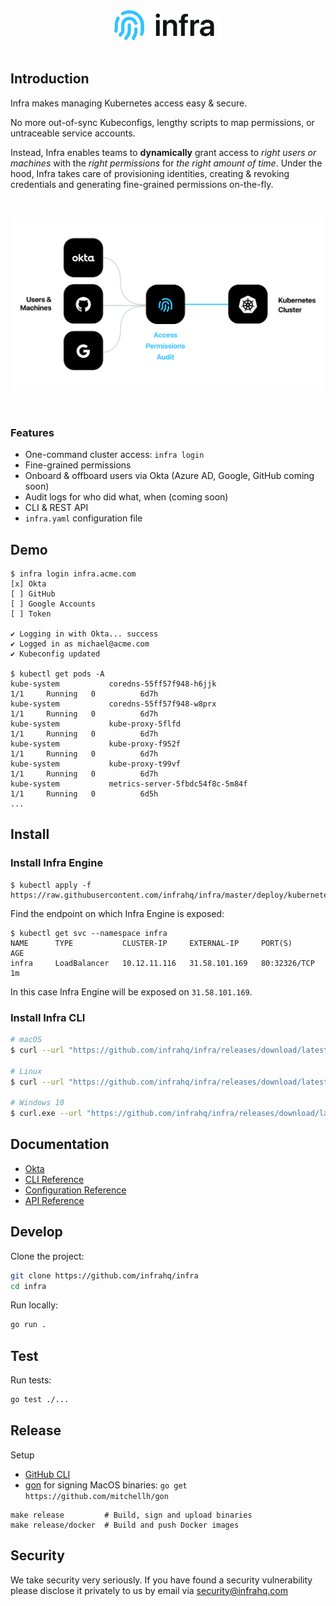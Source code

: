 <br/>
<br/>
<p align="center">
  <img src="./docs/images/logo.svg" height="48" />
  <br/>
  <br/>
</p>

## Introduction
Infra makes managing Kubernetes access easy & secure.

No more out-of-sync Kubeconfigs, lengthy scripts to map permissions, or untraceable service accounts.

Instead, Infra enables teams to **dynamically** grant access to _right users or machines_ with the _right permissions_ for _the right amount of time_. Under the hood, Infra takes care of provisioning identities, creating & revoking credentials and generating fine-grained permissions on-the-fly.

<br/>
<p align="center">
  <img src="./docs/images/pic.svg" />
</p>
<br/>

### Features
* One-command cluster access: `infra login`
* Fine-grained permissions
* Onboard & offboard users via Okta (Azure AD, Google, GitHub coming soon)
* Audit logs for who did what, when (coming soon)
* CLI & REST API
* `infra.yaml` configuration file

## Demo

```
$ infra login infra.acme.com
[x] Okta
[ ] GitHub
[ ] Google Accounts
[ ] Token

✔ Logging in with Okta... success
✔ Logged in as michael@acme.com
✔ Kubeconfig updated

$ kubectl get pods -A
kube-system           coredns-55ff57f948-h6jjk                         1/1     Running   0          6d7h
kube-system           coredns-55ff57f948-w8prx                         1/1     Running   0          6d7h
kube-system           kube-proxy-5flfd                                 1/1     Running   0          6d7h
kube-system           kube-proxy-f952f                                 1/1     Running   0          6d7h
kube-system           kube-proxy-t99vf                                 1/1     Running   0          6d7h
kube-system           metrics-server-5fbdc54f8c-5m84f                  1/1     Running   0          6d5h
...
```

## Install

### Install Infra Engine

```
$ kubectl apply -f https://raw.githubusercontent.com/infrahq/infra/master/deploy/kubernetes.yaml
```

Find the endpoint on which Infra Engine is exposed:

```
$ kubectl get svc --namespace infra
NAME      TYPE           CLUSTER-IP     EXTERNAL-IP     PORT(S)        AGE
infra     LoadBalancer   10.12.11.116   31.58.101.169   80:32326/TCP   1m
```

In this case Infra Engine will be exposed on `31.58.101.169`.

### Install Infra CLI

```bash
# macOS
$ curl --url "https://github.com/infrahq/infra/releases/download/latest/infra-darwin-$(uname -m)" --output /usr/local/bin/infra && chmod +x /usr/local/bin/infra

# Linux
$ curl --url "https://github.com/infrahq/infra/releases/download/latest/infra-linux-$(uname -m)" --output /usr/local/bin/infra && chmod +x /usr/local/bin/infra

# Windows 10
$ curl.exe --url "https://github.com/infrahq/infra/releases/download/latest/infra-windows-amd64.exe" --output infra.exe
```

## Documentation
* [Okta](./docs/okta.md)
* [CLI Reference](./docs/cli.md)
* [Configuration Reference](./docs/configuration.md)
* [API Reference](./docs/api.md)

## Develop

Clone the project:

```bash
git clone https://github.com/infrahq/infra
cd infra
```

Run locally:

```bash
go run .
```

## Test

Run tests:

```bash
go test ./...
```

## Release

Setup

* [GitHub CLI](https://github.com/cli/cli)
* [gon](https://github.com/mitchellh/gon) for signing MacOS binaries: `go get https://github.com/mitchellh/gon`

```
make release         # Build, sign and upload binaries
make release/docker  # Build and push Docker images
```

## Security
We take security very seriously. If you have found a security vulnerability please disclose it privately to us by email via [security@infrahq.com](mailto:security@infrahq.com)
